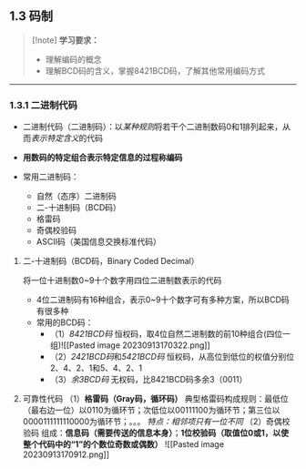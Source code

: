 ## 1.3 码制

> [!note] **学习要求：**
> - 理解编码的概念
> - 理解BCD码的含义，掌握8421BCD码，了解其他常用编码方式

---

### 1.3.1 二进制代码

- 二进制代码（二进制码）：以*某种规则*将若干个二进制数码0和1排列起来，从而*表示特定含义*的代码
- **用数码的特定组合表示特定信息的过程称编码**

- 常用二进制码：
	- 自然（态序）二进制码
	- 二-十进制码（BCD码）
	- 格雷码
	- 奇偶校验码
	- ASCII码（美国信息交换标准代码）

1. 二-十进制码（BCD码，Binary Coded Decimal）
	
	将一位十进制数0~9十个数字用四位二进制数表示的代码
	
	- 4位二进制码有16种组合，表示0~9十个数字可有多种方案，所以BCD码有很多种
	- 常用的BCD码：
		- （1）*8421BCD码*
			恒权码，取4位自然二进制数的前10种组合(四位一组)![[Pasted image 20230913170322.png]]
		- （2）*2421BCD码*和*5421BCD码*
			恒权码，从高位到低位的权值分别位2、4、2、1和5、4、2、1
		- （3）*余3BCD码*
			无权码，比8421BCD码多余3（0011）
	
2. 可靠性代码
	（1）**格雷码（Gray码，循环码）**
		典型格雷码构成规则：最低位（最右边一位）以0110为循环节；次低位以00111100为循环节；第三位以0000111111110000为循环节；。。。
		*特点：相邻项只有一位不同*
	（2）奇偶校验码
	组成：**信息码（需要传送的信息本身）**；**1位校验码（取值位0或1，以使整个代码中的“1”的个数位奇数或偶数）**
	![[Pasted image 20230913170912.png]]
	